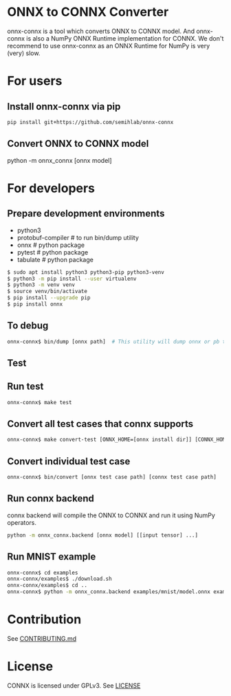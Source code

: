 # ONNX to CONNX Converter
onnx-connx is a tool which converts ONNX to CONNX model. 
And onnx-connx is also a NumPy ONNX Runtime implementation for CONNX.
We don't recommend to use onnx-connx as an ONNX Runtime for NumPy is very (very) slow. 

# For users
## Install onnx-connx via pip
```sh
pip install git+https://github.com/semihlab/onnx-connx
```

## Convert ONNX to CONNX model
python -m onnx\_connx [onnx model]

# For developers
## Prepare development environments
 * python3
 * protobuf-compiler  # to run bin/dump utility
 * onnx               # python package
 * pytest             # python package
 * tabulate           # python package

```sh
$ sudo apt install python3 python3-pip python3-venv
$ python3 -m pip install --user virtualenv
$ python3 -m venv venv
$ source venv/bin/activate
$ pip install --upgrade pip
$ pip install onnx
```

## To debug
```sh
onnx-connx$ bin/dump [onnx path]  # This utility will dump onnx or pb to text using protoc
```

## Test
## Run test 
```sh
onnx-connx$ make test
```
## Convert all test cases that connx supports
```sh
onnx-connx$ make convert-test [ONNX_HOME=[onnx install dir]] [CONNX_HOME=[connx source dir]] # ONNX_HOME and CONNX_HOME can be omitted
```

## Convert individual test case
```sh
onnx-connx$ bin/convert [onnx test case path] [connx test case path]
```

## Run connx backend
connx backend will compile the ONNX to CONNX and run it using NumPy operators.

```sh
python -m onnx_connx.backend [onnx model] [[input tensor] ...]
```

## Run MNIST example
```sh
onnx-connx$ cd examples
onnx-connx/examples$ ./download.sh
onnx-connx/examples$ cd ..
onnx-connx$ python -m onnx_connx.backend examples/mnist/model.onnx examples/mnist/input_0.pb
```

# Contribution
See [CONTRIBUTING.md](CONTRIBUTING.md)

# License
CONNX is licensed under GPLv3. See [LICENSE](LICENSE)
